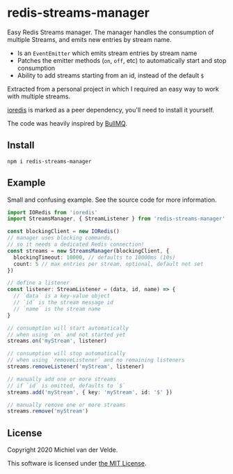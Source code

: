 # redis-streams-manager

Easy Redis Streams manager. The manager handles the consumption of multiple
Streams, and emits new entries by stream name.

* Is an `EventEmitter` which emits stream entries by stream name
* Patches the emitter methods (`on`, `off`, etc) to automatically
start and stop consumption
* Ability to add streams starting from an id, instead of the default `$`

Extracted from a personal project in which I required an easy way to work
with multiple streams.

[ioredis](https://github.com/luin/ioredis) is marked as a peer dependency,
you'll need to install it yourself.

The code was heavily inspired by [BullMQ](https://github.com/taskforcesh/bullmq/blob/master/src/classes/queue-events.ts).

## Install

```
npm i redis-streams-manager
```

## Example

Small and confusing example. See the source code for more information.

```ts
import IORedis from 'ioredis'
import StreamsManager, { StreamListener } from 'redis-streams-manager'

const blockingClient = new IORedis()
// manager uses blocking commands,
// so it needs a dedicated Redis connection!
const streams = new StreamsManager(blockingClient, {
  blockingTimeout: 10000, // defaults to 10000ms (10s)
  count: 5 // max entries per stream, optional, default not set
})

// define a listener
const listener: StreamListener = (data, id, name) => {
  // `data` is a key-value object
  // `id` is the stream message id
  // `name` is the stream name
}

// consumption will start automatically
// when using `on` and not started yet
streams.on('myStream', listener)

// consumption will stop automatically
// when using `removeListener` and no remaining listeners
streams.removeListener('myStream', listener)

// manually add one or more streams
// if `id` is omitted, defaults to `$`
streams.add('myStream', { key: 'myStream', id: '$' })

// manually remove one or more streams
streams.remove('myStream')
```

## License

Copyright 2020 Michiel van der Velde.

This software is licensed under [the MIT License](LICENSE).
